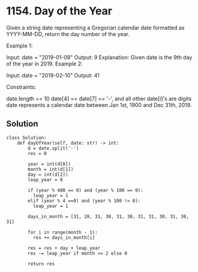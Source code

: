 # 1154. Day of the Year
Given a string date representing a Gregorian calendar date formatted as YYYY-MM-DD, return the day number of the year.

 

Example 1:

Input: date = "2019-01-09"
Output: 9
Explanation: Given date is the 9th day of the year in 2019.
Example 2:

Input: date = "2019-02-10"
Output: 41
 

Constraints:

date.length == 10
date[4] == date[7] == '-', and all other date[i]'s are digits
date represents a calendar date between Jan 1st, 1900 and Dec 31th, 2019.

## Solution
```
class Solution:
    def dayOfYear(self, date: str) -> int:
        d = date.split('-')
        res = 0

        year = int(d[0])
        month = int(d[1])
        day = int(d[2])
        leap_year = 0

        if (year % 400 == 0) and (year % 100 == 0):
          leap_year = 1
        elif (year % 4 ==0) and (year % 100 != 0):
          leap_year = 1

        days_in_month = [31, 28, 31, 30, 31, 30, 31, 31, 30, 31, 30, 31]

        for i in range(month - 1):
          res += days_in_month[i]
        
        res = res + day + leap_year
        res -= leap_year if month <= 2 else 0

        return res
```